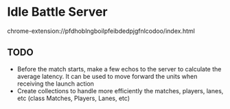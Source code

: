 # Idle Battle Server

chrome-extension://pfdhoblngboilpfeibdedpjgfnlcodoo/index.html

## TODO
* Before the match starts, make a few echos to the server to calculate the average latency.
It can be used to move forward the units when receiving the launch action
* Create collections to handle more efficiently the matches, players, lanes, etc (class Matches, Players, Lanes, etc)